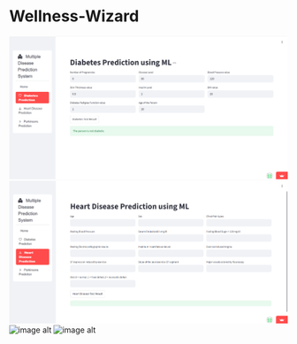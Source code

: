 # Wellness-Wizard





![image alt](https://github.com/pritisha24/WellNessWizard/blob/3bf8fc82f84211d9fdc248e586239987c289f5e5/Screenshot%202025-10-16%20184738.png)
![image alt](https://github.com/pritisha24/WellNessWizard/blob/ec62fbad2579e665d662d13ab1d4af706b48e22c/Screenshot%202025-10-16%20184306.png)
![image alt]()
![image alt]()




